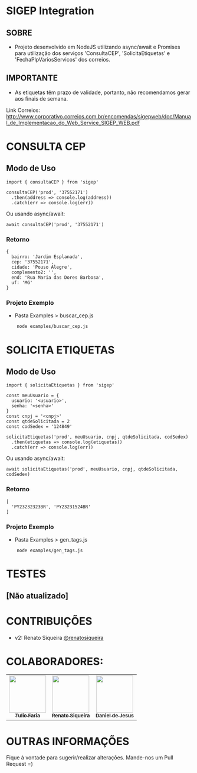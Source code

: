 # SIGEP Integration

## SOBRE
- Projeto desenvolvido em NodeJS utilizando async/await e Promises para utilização dos serviços 'ConsultaCEP', 'SolicitaEtiquetas' e 'FechaPlpVariosServicos' dos correios.

## IMPORTANTE
- As etiquetas têm prazo de validade, portanto, não recomendamos gerar aos finais de semana.

Link Correios: http://www.corporativo.correios.com.br/encomendas/sigepweb/doc/Manual_de_Implementacao_do_Web_Service_SIGEP_WEB.pdf

# CONSULTA CEP
## Modo de Uso
```
import { consultaCEP } from 'sigep'

consultaCEP('prod', '37552171')
  .then(address => console.log(address))
  .catch(err => console.log(err))
```
Ou usando async/await:
```
await consultaCEP('prod', '37552171')
```

### Retorno
```
{
  bairro: 'Jardim Esplanada',
  cep: '37552171',
  cidade: 'Pouso Alegre',
  complemento2: '',
  end: 'Rua Maria das Dores Barbosa',
  uf: 'MG'
}
```

### Projeto Exemplo
- Pasta Examples > buscar_cep.js
```
    node examples/buscar_cep.js
```

# SOLICITA ETIQUETAS
## Modo de Uso
```
import { solicitaEtiquetas } from 'sigep'

const meuUsuario = {
  usuario: '<usuario>',
  senha: '<senha>'
}
const cnpj = '<cnpj>'
const qtdeSolicitada = 2
const codSedex = '124849'

solicitaEtiquetas('prod', meuUsuario, cnpj, qtdeSolicitada, codSedex)
  .then(etiquetas => console.log(etiquetas))
  .catch(err => console.log(err))
```

Ou usando async/await:
```
await solicitaEtiquetas('prod', meuUsuario, cnpj, qtdeSolicitada, codSedex)
```

### Retorno
```
[
  'PY23232323BR', 'PY23231524BR'
]
```

### Projeto Exemplo
- Pasta Examples > gen_tags.js
```
    node examples/gen_tags.js
```


# TESTES
## [Não atualizado]

# CONTRIBUIÇÕES
- v2: Renato Siqueira [@renatosiqueira](https://github.com/renatosiqueira)

# COLABORADORES:

<!-- ALL-CONTRIBUTORS-LIST:START - Do not remove or modify this section -->
<!-- prettier-ignore-start -->
<!-- markdownlint-disable -->
<table>
  <tr>
    <td align="center"><a href="https://tuliofaria.dev"><img src="https://avatars3.githubusercontent.com/u/103433?v=4" width="100px;" alt=""/><br /><sub><b>Tulio Faria</b></sub></a></td>
    <td align="center"><a href="https://renatosiqueira.dev/"><img src="https://avatars1.githubusercontent.com/u/30542215?v=4" width="100px;" alt=""/><br /><sub><b>Renato Siqueira</b></sub></a></td>
    <td align="center"><a href="https://github.com/DanielJ06"><img src="https://avatars0.githubusercontent.com/u/56522385?v=4" width="100px;" alt=""/><br /><sub><b>Daniel de Jesus</b></sub></a></td>
  </tr>
</table>

<!-- markdownlint-enable -->
<!-- prettier-ignore-end -->
<!-- ALL-CONTRIBUTORS-LIST:END -->

# OUTRAS INFORMAÇÕES
Fique à vontade para sugerir/realizar alterações. Mande-nos um Pull Request =)